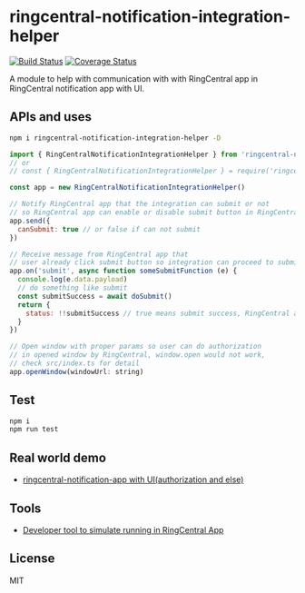 # ringcentral-notification-integration-helper

[![Build Status](https://img.shields.io/endpoint.svg?url=https%3A%2F%2Factions-badge.atrox.dev%2Fatrox%2Fsync-dotenv%2Fbadge)](https://github.com/ringcentral/ringcentral-notification-integration-helper/actions)
[![Coverage Status](https://coveralls.io/repos/github/ringcentral/ringcentral-notification-integration-helper/badge.svg?branch=release)](https://coveralls.io/github/ringcentral/ringcentral-notification-integration-helper?branch=release)

A module to help with communication with with RingCentral app in RingCentral notification app with UI.

## APIs and uses

```bash
npm i ringcentral-notification-integration-helper -D
```

```js
import { RingCentralNotificationIntegrationHelper } from 'ringcentral-notification-integration-helper'
// or
// const { RingCentralNotificationIntegrationHelper } = require('ringcentral-notification-integration-helper')

const app = new RingCentralNotificationIntegrationHelper()

// Notify RingCentral app that the integration can submit or not
// so RingCentral app can enable or disable submit button in RingCentral app UI
app.send({
  canSubmit: true // or false if can not submit
})

// Receive message from RingCentral app that
// user already click submit button so integration can proceed to submit.
app.on('submit', async function someSubmitFunction (e) {
  console.log(e.data.payload)
  // do something like submit
  const submitSuccess = await doSubmit()
  return {
    status: !!submitSuccess // true means submit success, RingCentral app will close integration window
  }
})

// Open window with proper params so user can do authorization
// in opened window by RingCentral, window.open would not work,
// check src/index.ts for detail
app.openWindow(windowUrl: string)
```

## Test

```bash
npm i
npm run test
```

## Real world demo

- [ringcentral-notification-app with UI(authorization and else)](https://github.com/ringcentral/ringcentral-notification-demo-ui-app)

## Tools

- [Developer tool to simulate running in RingCentral App](https://github.com/ringcentral/ringcentral-notification-app-developer-tool)

## License

MIT
